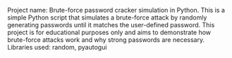 Project name: Brute-force password cracker simulation in Python.
This is a simple Python script that simulates a brute-force attack by randomly generating passwords until it matches the user-defined password. This project is for educational purposes only and aims to demonstrate how brute-force attacks work and why strong passwords are necessary.
Libraries used: random, pyautogui
